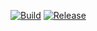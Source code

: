 [![Build](https://github.com/aneurinsmith/Logger/actions/workflows/build.yml/badge.svg)](https://github.com/aneurinsmith/Logger/actions/workflows/build.yml)
[![Release](https://img.shields.io/github/v/release/aneurinsmith/Logger.svg?style=flat&label=Release)](https://github.com/aneurinsmith/Logger/releases/latest)
